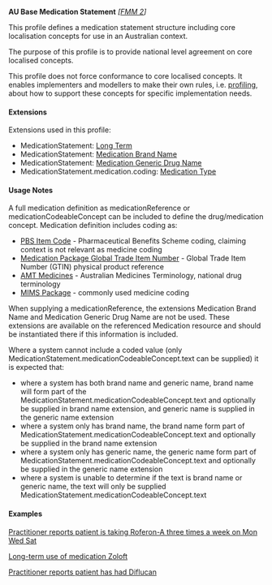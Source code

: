 **AU Base Medication Statement**  *[[FMM 2](guidance.html)]*

This profile defines a medication statement structure including core localisation concepts for use in an Australian context. 

The purpose of this profile is to provide national level agreement on core localised concepts. 

This profile does not force conformance to core localised concepts. It enables implementers and modellers to make their own rules, i.e. [profiling](http://hl7.org/fhir/profiling.html), about how to support these concepts for specific implementation needs.


#### Extensions
Extensions used in this profile:
* MedicationStatement: [Long Term](StructureDefinition-medication-long-term.html)
* MedicationStatement: [Medication Brand Name](StructureDefinition-medication-brand-name.html)
* MedicationStatement: [Medication Generic Drug Name](StructureDefinition-medication-generic-name.html)
* MedicationStatement.medication.coding: [Medication Type](StructureDefinition-medication-type.html)


#### Usage Notes
A full medication definition as medicationReference or medicationCodeableConcept can be included to define the drug/medication concept. Medication definition includes coding as:
* [PBS Item Code](https://www.pbs.gov.au/pbs/home) - Pharmaceutical Benefits Scheme coding, claiming context is not relevant as medicine coding
* [Medication Package Global Trade Item Number](http://terminology.hl7.org/ValueSet/v3-GTIN) - Global Trade Item Number (GTIN) physical product reference
* [AMT Medicines](https://healthterminologies.gov.au/fhir/ValueSet/australian-medication-1) - Australian Medicines Terminology, national drug terminology
* [MIMS Package](https://www.mims.com.au/index.php) - commonly used medicine coding

When supplying a medicationReference, the extensions Medication Brand Name and Medication Generic Drug Name are not be used. These extensions are available on the referenced Medication resource and should be instantiated there if this information is included.

Where a system cannot include a coded value (only MedicationStatement.medicationCodeableConcept.text can be supplied) it is expected that:
* where a system has both brand name and generic name, brand name will form part of the MedicationStatement.medicationCodeableConcept.text and optionally be supplied in brand name extension, and generic name is supplied in the generic name extension
* where a system only has brand name, the brand name form part of MedicationStatement.medicationCodeableConcept.text and optionally be supplied in the brand name extension
* where a system only has generic name, the generic name form part of MedicationStatement.medicationCodeableConcept.text and optionally be supplied in the generic name extension
* where a system is unable to determine if the text is brand name or generic name, the text will only be supplied MedicationStatement.medicationCodeableConcept.text


#### Examples
[Practitioner reports patient is taking Roferon-A three times a week on Mon Wed Sat](MedicationStatement-MedicationStatementexample0.html)

[Long-term use of medication Zoloft](MedicationStatement-MedicationStatementexample1.html)

[Practitioner reports patient has had Diflucan](MedicationStatement-MedicationStatementexample2.html)


